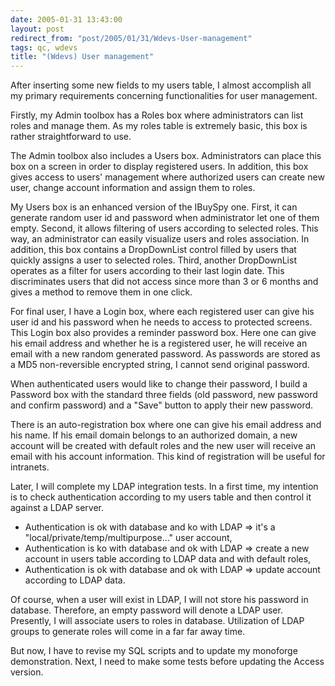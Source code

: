 ```yaml
---
date: 2005-01-31 13:43:00
layout: post
redirect_from: "post/2005/01/31/Wdevs-User-management"
tags: qc, wdevs
title: "(Wdevs) User management"
---
```


After inserting some new fields to my users table, I almost accomplish all
my primary requirements concerning functionalities for user management.

Firstly, my Admin toolbox has a Roles box where administrators can list
roles and manage them. As my roles table is extremely basic, this box is rather
straightforward to use.

The Admin toolbox also includes a Users box. Administrators can place this
box on a screen in order to display registered users. In addition, this box
gives access to users' management where authorized users can create new user,
change account information and assign them to roles.

My Users box is an enhanced version of the IBuySpy one. First, it can
generate random user id and password when administrator let one of them empty.
Second, it allows filtering of users according to selected roles. This way, an
administrator can easily visualize users and roles association. In addition,
this box contains a DropDownList control filled by users that quickly assigns a
user to selected roles. Third, another DropDownList operates as a filter for
users according to their last login date. This discriminates users that did not
access since more than 3 or 6 months and gives a method to remove them in one
click.

For final user, I have a Login box, where each registered user can give his
user id and his password when he needs to access to protected screens. This
Login box also provides a reminder password box. Here one can give his email
address and whether he is a registered user, he will receive an email with a
new random generated password. As passwords are stored as a MD5 non-reversible
encrypted string, I cannot send original password.

When authenticated users would like to change their password, I build a
Password box with the standard three fields (old password, new password and
confirm password) and a "Save" button to apply their new password.

There is an auto-registration box where one can give his email address and
his name. If his email domain belongs to an authorized domain, a new account
will be created with default roles and the new user will receive an email with
his account information. This kind of registration will be useful for
intranets.

Later, I will complete my LDAP integration tests. In a first time, my
intention is to check authentication according to my users table and then
control it against a LDAP server.

* Authentication is ok with database and ko with LDAP => it's a
"local/private/temp/multipurpose..." user account,
* Authentication is ko with database and ok with LDAP => create a new
account in users table according to LDAP data and with default roles,
* Authentication is ok with database and ok with LDAP => update account
according to LDAP data.

Of course, when a user will exist in LDAP, I will not store his password in
database. Therefore, an empty password will denote a LDAP user. Presently, I
will associate users to roles in database. Utilization of LDAP groups to
generate roles will come in a far far away time.

But now, I have to revise my SQL scripts and to update my monoforge
demonstration. Next, I need to make some tests before updating the Access
version.
